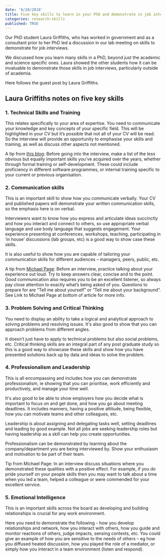 ```yaml
---
date: '8/28/2018'
title: Five key skills to learn in your PhD and demonstrate in job interviews  
categories: research-skills
published: TRUE
---
```


Our PhD student Laura Griffiths, who has worked in government and as a consultant prior to her PhD led a discussion in our lab meeting on skills to demonstrate for job interviews.

We discussed how you learn many skills in a PhD, beyond just the academic and science specific ones. Laura showed the other students how it can be invaluable to demonstrate those skills in job interviews, particularly outside of academia.

Here follows the guest post by Laura Griffiths.  

## Laura Griffiths notes on five key skills

### 1. Technical Skills and Training

This relates specifically to your area of expertise. You need to communicate your knowledge and key concepts of your specific field. This will be highlighted in your CV but it’s possible that not all of your CV will be read. So the interview will provide an opportunity to emphasise your skills and training, as well as discuss other aspects not mentioned.  

A tip from [this blog](https://www.monster.co.uk/career-advice/article/five-essential-points-to-get-across-in-an-interview): Before going into the interview, make a list of the less obvious but equally important skills you’ve acquired over the years, whether through formal training or self-development. These could include proficiency in different software programmes, or internal training specific to your current or previous organisation.  

### 2. Communication skills

This is an important skill to show how you communicate verbally. Your CV and published papers will demonstrate your written communication skills, so the emphasis here is on verbal.

Interviewers want to know how you express and articulate ideas succinctly and how you interact and connect to others, so use appropriate verbal language and use body language that suggests engagement. Your experience presenting at conferences, workshops, teaching, participating in ‘in house’ discussions (lab groups, etc) is a good way to show case these skills.

It is also useful to show how you are capable of tailoring your communication skills for different audiences – managers, peers, public, etc.

A tip from [Michael Page](https://www.michaelpage.com.au/advice/career-advice/interview/top-5-soft-skills-demonstrate-interview): Before an interview, practice talking about your experience out loud. Try to keep answers clear, concise and to the point. Good communication also requires you to be an excellent listener, so always pay close attention to exactly what’s being asked of you. Questions to prepare for are “Tell me about yourself” or “Tell me about your background”. See Link to Michael Page at bottom of article for more info.  

### 3. Problem Solving and Critical Thinking

You need to display an ability to take a logical and analytical approach to solving problems and resolving issues. It's also good to show that you can approach problems from different angles.

It doesn’t just have to apply to technical problems but also social problems, etc. Critical thinking skills are an integral part of any post graduate study so this is a good way to showcase these skills and show how you have presented solutions back up by data and ideas to solve the problem.

### 4. Professionalism and Leadership

This is all encompassing and includes how you can demonstrate professionalism, ie showing that you can prioritise, work efficiently and productively, and manage your time well.

It's also good to be able to show employers how you decide what is important to focus on and get done, and how you go about meeting deadlines. It includes manners, having a positive attitude, being flexible, how you can motivate teams and other colleagues, etc.

Leadership is about assigning and delegating tasks well, setting deadlines and leading by good example. Not all jobs are seeking leadership roles but having leadership as a skill can help you create opportunities.

Professionalism can be demonstrated by learning about the company/department you are being interviewed by. Show your enthusiasm and motivation to be part of their team.

Tip from Michael Page: In an interview discuss situations where you demonstrated these qualities with a positive effect. For example, if you do pride yourself on your people skills then you may want to talk about a time when you led a team, helped a colleague or were commended for your excellent service.

### 5. Emotional Intelligence

This is an important skills across the board as developing and building relationships is crucial for any work environment.

Here you need to demonstrate the following - how you develop relationships and network, how you interact with others, how you guide and monitor reactions of others, judge impacts, sensing contexts, etc. You could give an example of how you are sensitive to the needs of others – eg how you diffused heated discussion, how you played the role of a mediator, or simply how you interact in a team environment (listen and respond).

